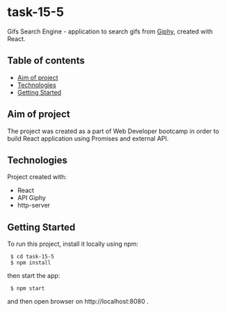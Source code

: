 # task-15-5
Gifs Search Engine - application to search gifs from [Giphy](https://giphy.com/), created with React.


## Table of contents
* [Aim of project](#aim-of-project)
* [Technologies](#technologies)
* [Getting Started](#getting-started)


## Aim of project
The project was created as a part of Web Developer bootcamp in order to build React application using Promises and external API. 


## Technologies
Project created with:
* React
* API Giphy
* http-server


## Getting Started
To run this project, install it locally using npm:
```
 $ cd task-15-5
 $ npm install
```
then start the app:
```
 $ npm start
```
and then open browser on http://localhost:8080 .
